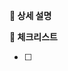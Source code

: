 [comment]: <> (priority 와 task size를 뱃지로 정해주세요)

**📌 상세 설명**

[comment]: <> (이슈에 대한 설명을 적어주세요)

**📝 체크리스트**

[comment]: <> (해야 할 일들을 상세히 나눠 적어주시면 좋아요)

- [ ] <!--여기에 적어주세요-->

